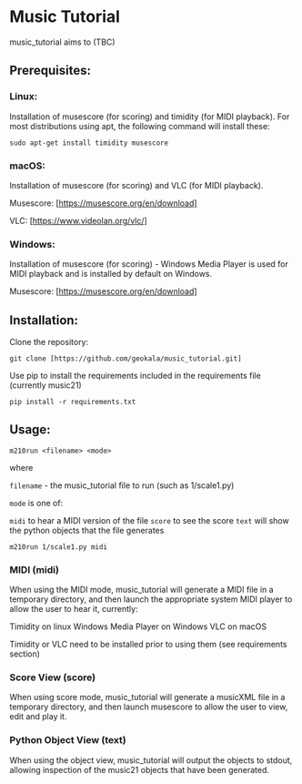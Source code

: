 # Music Tutorial
music_tutorial aims to (TBC)


## Prerequisites:

### Linux:
Installation of musescore (for scoring) and timidity (for MIDI playback).  For most distributions using apt, the following command will install these:

`sudo apt-get install timidity musescore`

### macOS:
Installation of musescore (for scoring) and VLC (for MIDI playback).

Musescore: [https://musescore.org/en/download]

VLC: [https://www.videolan.org/vlc/]

### Windows:
Installation of musescore (for scoring) - Windows Media Player is used for MIDI playback and is installed by default on Windows.

Musescore: [https://musescore.org/en/download]

## Installation:

Clone the repository:

`git clone [https://github.com/geokala/music_tutorial.git]`

Use pip to install the requirements included in the requirements file (currently music21)

`pip install -r requirements.txt`

## Usage:

`m210run <filename> <mode>`

where

`filename` - the music_tutorial file to run (such as 1/scale1.py)

`mode` is one of:

`midi` to hear a MIDI version of the file
`score` to see the score
`text` will show the python objects that the file generates

`m210run 1/scale1.py midi` 

### MIDI (midi)
When using the MIDI mode, music_tutorial will generate a MIDI file in a temporary directory, and then launch the appropriate system MIDI player to allow the user to hear it, currently:

Timidity on linux
Windows Media Player on Windows
VLC on macOS

Timidity or VLC need to be installed prior to using them (see requirements section)

### Score View (score)
When using score mode, music_tutorial will generate a musicXML file in a temporary directory, and then launch musescore to allow the user to view, edit and play it.

### Python Object View (text)
When using the object view, music_tutorial will output the objects to stdout, allowing inspection of the music21 objects that have been generated.
